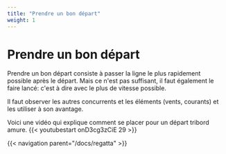 ```yaml
---
title: "Prendre un bon départ"
weight: 1
---
```


# Prendre un bon départ

Prendre un bon départ consiste à passer la ligne le plus rapidement possible après le départ. Mais ce n'est pas suffisant, il faut également le faire lancé: c'est à dire avec le plus de vitesse possible.

Il faut observer les autres concurrents et les éléments (vents, courants) et les utiliser à son avantage.

Voici une vidéo qui explique comment se placer pour un départ tribord amure.
{{< youtubestart onD3cg3zCiE 29 >}}

{{< navigation parent="/docs/regatta" >}}
